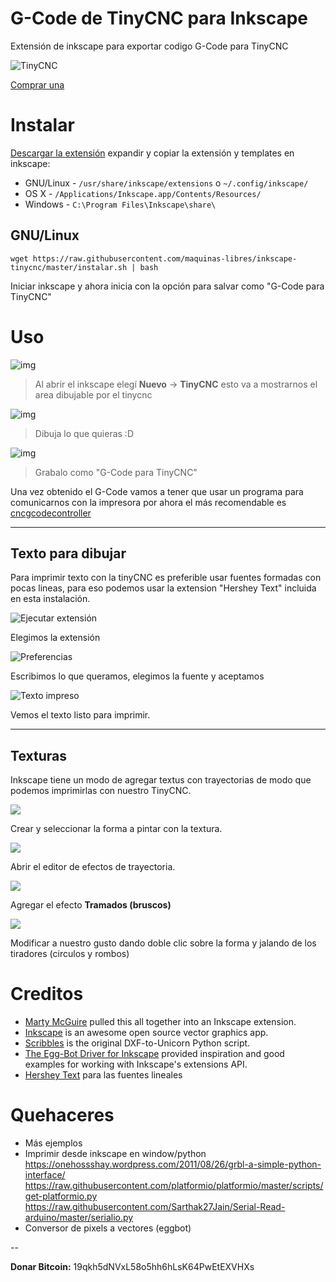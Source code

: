G-Code de TinyCNC para Inkscape
===============================

Extensión de inkscape para exportar codigo G-Code para TinyCNC

![TinyCNC](img/tinycnc.jpg)

[Comprar una](https://maquinaslibres.noblogs.org/tinycnc/)

Instalar
========

[Descargar la extensión](https://github.com/maquinas-libres/inkscape-tinycnc/archive/master.zip) expandir y copiar la extensión y templates en inkscape:

* GNU/Linux - `/usr/share/inkscape/extensions` o `~/.config/inkscape/`
* OS X - `/Applications/Inkscape.app/Contents/Resources/`
* Windows - `C:\Program Files\Inkscape\share\`


GNU/Linux
---------

~~~
wget https://raw.githubusercontent.com/maquinas-libres/inkscape-tinycnc/master/instalar.sh | bash
~~~

Iniciar inkscape y ahora inicia con la opción para salvar como "G-Code para TinyCNC"


Uso
===

![img](img/template.png)
> Al abrir el inkscape elegí **Nuevo** → **TinyCNC** esto va a mostrarnos el area dibujable por el tinycnc

![img](img/dibujar.png)
> Dibuja lo que quieras :D

![img](img/exportar.png)
> Grabalo como "G-Code para TinyCNC"

Una vez obtenido el G-Code vamos a tener que usar un programa para comunicarnos con la impresora por ahora el más recomendable es [cncgcodecontroller](...)

---  

Texto para dibujar
------------------

Para imprimir texto con la tinyCNC es preferible usar fuentes formadas con pocas lineas, para eso podemos usar la extension "Hershey Text" incluida en esta instalación.

![Ejecutar extensión](img/extension.png)

Elegimos la extensión

![Preferencias](img/preferencias.png)

Escribimos lo que queramos, elegimos la fuente y aceptamos

![Texto impreso](img/texto.png)

Vemos el texto listo para imprimir.

--- 

Texturas
--------

Inkscape tiene un modo de agregar textus con trayectorias de modo que podemos imprimirlas con nuestro TinyCNC.

![](img/textura_1.png)

Crear y seleccionar la forma a pintar con la textura.

![](img/textura_2.png)

Abrir el editor de efectos de trayectoria.

![](img/textura_3.png)

Agregar el efecto **Tramados (bruscos)**

![](img/textura_4.png)

Modificar a nuestro gusto dando doble clic sobre la forma y jalando de los tiradores (circulos y rombos)

Creditos
========

* [Marty McGuire](http://github.com/martymcguire) pulled this all together into an Inkscape extension.
* [Inkscape](http://www.inkscape.org/) is an awesome open source vector graphics app.
* [Scribbles](https://github.com/makerbot/Makerbot/tree/master/Unicorn/Scribbles%20Scripts) is the original DXF-to-Unicorn Python script.
* [The Egg-Bot Driver for Inkscape](http://code.google.com/p/eggbotcode/) provided inspiration and good examples for working with Inkscape's extensions API.
* [Hershey Text](http://www.evilmadscientist.com/2011/hershey-text-an-inkscape-extension-for-engraving-fonts/) para las fuentes lineales

Quehaceres
==========

* Más ejemplos
* Imprimir desde inkscape en window/python
	https://onehossshay.wordpress.com/2011/08/26/grbl-a-simple-python-interface/
	https://raw.githubusercontent.com/platformio/platformio/master/scripts/get-platformio.py
	https://raw.githubusercontent.com/Sarthak27Jain/Serial-Read-arduino/master/serialio.py
* Conversor de pixels a vectores (eggbot)


--

**Donar Bitcoin:** 19qkh5dNVxL58o5hh6hLsK64PwEtEXVHXs

